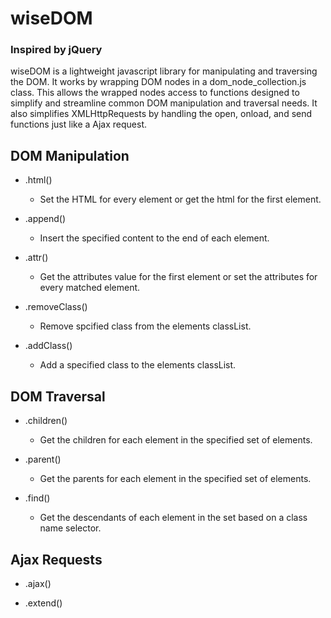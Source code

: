 # wiseDOM

### Inspired by jQuery

wiseDOM is a lightweight javascript library for manipulating and traversing the DOM. It works by wrapping DOM nodes in a dom_node_collection.js class. This allows the wrapped nodes access to functions designed to simplify and streamline common DOM manipulation and traversal needs. It also simplifies XMLHttpRequests by handling the open, onload, and send functions just like a Ajax request.


## DOM Manipulation

* .html()
  - Set the HTML for every element or get the html for the first element.

* .append()
  - Insert the specified content to the end of each element.

* .attr()
  - Get the attributes value for the first element or set the attributes for every matched element.

* .removeClass()
  - Remove spcified class from the elements classList.

* .addClass()
  - Add a specified class to the elements classList.

## DOM Traversal

* .children()
  - Get the children for each element in the specified set of elements.

* .parent()
  - Get the parents for each element in the specified set of elements.

* .find()
  - Get the descendants of each element in the set based on a class name selector.

## Ajax Requests

* .ajax()

* .extend()
